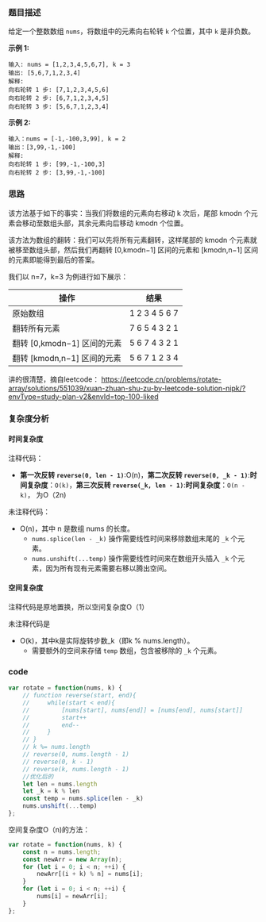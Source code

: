 ### 题目描述

给定一个整数数组 `nums`，将数组中的元素向右轮转 `k` 个位置，其中 `k` 是非负数。

**示例 1:**

```
输入: nums = [1,2,3,4,5,6,7], k = 3
输出: [5,6,7,1,2,3,4]
解释:
向右轮转 1 步: [7,1,2,3,4,5,6]
向右轮转 2 步: [6,7,1,2,3,4,5]
向右轮转 3 步: [5,6,7,1,2,3,4]
```

**示例 2:**

```
输入：nums = [-1,-100,3,99], k = 2
输出：[3,99,-1,-100]
解释: 
向右轮转 1 步: [99,-1,-100,3]
向右轮转 2 步: [3,99,-1,-100]
```

### 思路

该方法基于如下的事实：当我们将数组的元素向右移动 k 次后，尾部 kmodn 个元素会移动至数组头部，其余元素向后移动 kmodn 个位置。

该方法为数组的翻转：我们可以先将所有元素翻转，这样尾部的 kmodn 个元素就被移至数组头部，然后我们再翻转 [0,kmodn−1] 区间的元素和 [kmodn,n−1] 区间的元素即能得到最后的答案。

我们以 n=7，k=3 为例进行如下展示：

| 操作                        | 结果          |
| --------------------------- | ------------- |
| 原始数组                    | 1 2 3 4 5 6 7 |
| 翻转所有元素                | 7 6 5 4 3 2 1 |
| 翻转 [0,kmodn−1] 区间的元素 | 5 6 7 4 3 2 1 |
| 翻转 [kmodn,n−1] 区间的元素 | 5 6 7 1 2 3 4 |

讲的很清楚，摘自leetcode： https://leetcode.cn/problems/rotate-array/solutions/551039/xuan-zhuan-shu-zu-by-leetcode-solution-nipk/?envType=study-plan-v2&envId=top-100-liked

### 复杂度分析

#### 时间复杂度

注释代码：

- **第一次反转 `reverse(0, len - 1)`**:O(n)，**第二次反转 `reverse(0, _k - 1)`**:**时间复杂度**：`O(k)`，**第三次反转 `reverse(_k, len - 1)`**:**时间复杂度**：`O(n - k)`， 为O（2n)

未注释代码：

- O(n)，其中 n 是数组 nums 的长度。
  - `nums.splice(len - _k)` 操作需要线性时间来移除数组末尾的 `_k` 个元素。
  - `nums.unshift(...temp)` 操作需要线性时间来在数组开头插入 `_k` 个元素，因为所有现有元素需要右移以腾出空间。

#### 空间复杂度

注释代码是原地置换，所以空间复杂度O（1）

未注释代码是

- O(k)，其中k是实际旋转步数_k（即k % nums.length）。
  - 需要额外的空间来存储 `temp` 数组，包含被移除的 `_k` 个元素。

### code

```javascript
var rotate = function(nums, k) {
    // function reverse(start, end){
    //     while(start < end){
    //         [nums[start], nums[end]] = [nums[end], nums[start]]
    //         start++
    //         end--
    //     }
    // }
    // k %= nums.length
    // reverse(0, nums.length - 1)
    // reverse(0, k - 1)
    // reverse(k, nums.length - 1)
    //优化后的
    let len = nums.length
    let _k = k % len
    const temp = nums.splice(len - _k)
    nums.unshift(...temp)
};
```

空间复杂度O（n)的方法：

```javascript
var rotate = function(nums, k) {
    const n = nums.length;
    const newArr = new Array(n);
    for (let i = 0; i < n; ++i) {
        newArr[(i + k) % n] = nums[i];
    }
    for (let i = 0; i < n; ++i) {
        nums[i] = newArr[i];
    }
};
```


